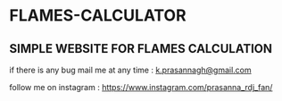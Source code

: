 # FLAMES-CALCULATOR

## SIMPLE WEBSITE FOR FLAMES CALCULATION

if there is any bug mail me at any time : k.prasannagh@gmail.com

follow me on instagram : https://www.instagram.com/prasanna_rdj_fan/
